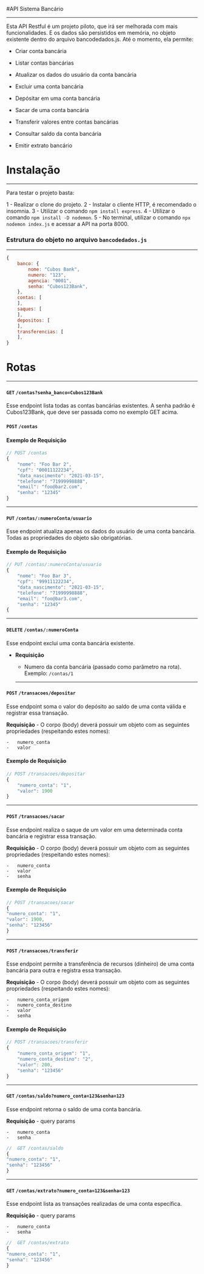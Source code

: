 #API Sistema Bancário

<hr>
 Esta API Restful é um projeto piloto, que irá ser melhorada com mais funcionalidades. E os dados são persistidos em memória, no objeto existente dentro do arquivo bancodedados.js. Até o momento, ela permite: 
 
- Criar conta bancária

- Listar contas bancárias

- Atualizar os dados do usuário da conta bancária

- Excluir uma conta bancária

- Depósitar em uma conta bancária

- Sacar de uma conta bancária

- Transferir valores entre contas bancárias

- Consultar saldo da conta bancária

- Emitir extrato bancário

# Instalação

<hr>
Para testar o projeto basta:

1 - Realizar o clone do projeto.
2 - Instalar o cliente HTTP, é recomendado o insomnia.
3 - Utilizar o comando `npm install express`.
4 - Utilizar o comando `npm install -D nodemon`.
5 - No terminal, utilizar o comando `npx nodemon index.js` e acessar a API na porta 8000.

### Estrutura do objeto no arquivo `bancodedados.js`

<hr>
  
```javascript
{
    banco: {
        nome: "Cubos Bank",
        numero: "123",
        agencia: "0001",
        senha: "Cubos123Bank",
    },
    contas: [
    ],
    saques: [
    ],
    depositos: [
    ],
    transferencias: [
    ],
}
```

# Rotas

<hr>

#### `GET` `/contas?senha_banco=Cubos123Bank`

Esse endpoint lista todas as contas bancárias existentes.
A senha padrão é Cubos123Bank, que deve ser passada como no exemplo GET acima.

#### `POST` `/contas`

#### Exemplo de Requisição

```javascript
// POST /contas
{
    "nome": "Foo Bar 2",
    "cpf": "00011122234",
    "data_nascimento": "2021-03-15",
    "telefone": "71999998888",
    "email": "foo@bar2.com",
    "senha": "12345"
}
```

<hr>

#### `PUT` `/contas/:numeroConta/usuario`

Esse endpoint atualiza apenas os dados do usuário de uma conta bancária.
Todas as propriedades do objeto são obrigatórias.

#### Exemplo de Requisição

```javascript
// PUT /contas/:numeroConta/usuario
{
    "nome": "Foo Bar 3",
    "cpf": "99911122234",
    "data_nascimento": "2021-03-15",
    "telefone": "71999998888",
    "email": "foo@bar3.com",
    "senha": "12345"
{
```

<hr>

#### `DELETE` `/contas/:numeroConta`

Esse endpoint exclui uma conta bancária existente.

- **Requisição**

  - Numero da conta bancária (passado como parâmetro na rota).
  Exemplo: `/contas/1`
  <hr>

#### `POST` `/transacoes/depositar`

Esse endpoint soma o valor do depósito ao saldo de uma conta válida e registrar essa transação.

**Requisição** - O corpo (body) deverá possuir um objeto com as seguintes propriedades (respeitando estes nomes):

    -   numero_conta
    -   valor

#### Exemplo de Requisição

```javascript
// POST /transacoes/depositar
{
	"numero_conta": "1",
	"valor": 1900
}
```

<hr>

#### `POST` `/transacoes/sacar`

Esse endpoint realiza o saque de um valor em uma determinada conta bancária e registrar essa transação.

**Requisição** - O corpo (body) deverá possuir um objeto com as seguintes propriedades (respeitando estes nomes):

    -   numero_conta
    -   valor
    -   senha

#### Exemplo de Requisição

```javascript
// POST /transacoes/sacar
{
"numero_conta": "1",
"valor": 1900,
"senha": "123456"
}
```

<hr>

#### `POST` `/transacoes/transferir`

Esse endpoint permite a transferência de recursos (dinheiro) de uma conta bancária para outra e registra essa transação.

**Requisição** - O corpo (body) deverá possuir um objeto com as seguintes propriedades (respeitando estes nomes):

    -   numero_conta_origem
    -   numero_conta_destino
    -   valor
    -   senha

#### Exemplo de Requisição

```javascript
// POST /transacoes/transferir
{
	"numero_conta_origem": "1",
	"numero_conta_destino": "2",
	"valor": 200,
	"senha": "123456"
}
```

<hr>

#### `GET` `/contas/saldo?numero_conta=123&senha=123`

Esse endpoint retorna o saldo de uma conta bancária.

**Requisição** - query params

    -   numero_conta
    -   senha

```javascript
//  GET /contas/saldo
{
"numero_conta": "1",
"senha": "123456"
}
```

<hr>

#### `GET` `/contas/extrato?numero_conta=123&senha=123`

Esse endpoint lista as transações realizadas de uma conta específica.

**Requisição** - query params

    -   numero_conta
    -   senha

```javascript
//  GET /contas/extrato
{
"numero_conta": "1",
"senha": "123456"
}
```
